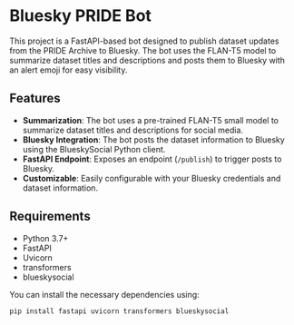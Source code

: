 # Bluesky PRIDE Bot

This project is a FastAPI-based bot designed to publish dataset updates from the PRIDE Archive to Bluesky. The bot uses the FLAN-T5 model to summarize dataset titles and descriptions and posts them to Bluesky with an alert emoji for easy visibility.

## Features

- **Summarization**: The bot uses a pre-trained FLAN-T5 small model to summarize dataset titles and descriptions for social media.
- **Bluesky Integration**: The bot posts the dataset information to Bluesky using the BlueskySocial Python client.
- **FastAPI Endpoint**: Exposes an endpoint (`/publish`) to trigger posts to Bluesky.
- **Customizable**: Easily configurable with your Bluesky credentials and dataset information.

## Requirements

- Python 3.7+
- FastAPI
- Uvicorn
- transformers
- blueskysocial

You can install the necessary dependencies using:

```bash
pip install fastapi uvicorn transformers blueskysocial
